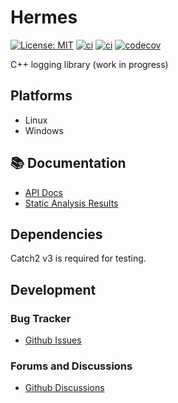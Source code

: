 # Hermes

[![License: MIT](https://img.shields.io/badge/License-MIT-yellow.svg)](LICENSE)
[![ci](https://github.com/onurtuncer1/Hermes/actions/workflows/linux.yml/badge.svg)](https://github.com/onurtuncer1/Hermes/actions/workflows/linux.yml)
[![ci](https://github.com/onurtuncer1/Hermes/actions/workflows/windows.yml/badge.svg)](https://github.com/onurtuncer1/Hermes/actions/workflows/windows.yml)
[![codecov](https://codecov.io/gh/onurtuncer1/Hermes/branch/main/graph/badge.svg)](https://codecov.io/gh/onurtuncer1/Hermes)

C++ logging library (work in progress)

## Platforms
* Linux
* Windows

## 📚 Documentation

- [API Docs](https://onurtuncer1.github.io/Hermes/)
- [Static Analysis Results](https://onurtuncer1.github.io/Hermes/static_analysis)

## Dependencies

Catch2 v3 is required for testing. 

## Development

### Bug Tracker

- [Github Issues](https://github.com/onurtuncer1/Hermes/issues)


### Forums and Discussions

- [Github Discussions](https://github.com/onurtuncer1/Hermes/discussions/)


